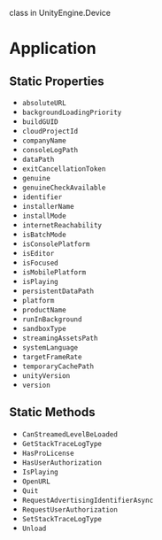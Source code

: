 class in UnityEngine.Device
# Application

## Static Properties
- `absoluteURL`
- `backgroundLoadingPriority`
- `buildGUID`
- `cloudProjectId`
- `companyName`
- `consoleLogPath`
- `dataPath`
- `exitCancellationToken`
- `genuine`
- `genuineCheckAvailable`
- `identifier`
- `installerName`
- `installMode`
- `internetReachability`
- `isBatchMode`
- `isConsolePlatform`
- `isEditor`
- `isFocused`
- `isMobilePlatform`
- `isPlaying`
- `persistentDataPath`
- `platform`
- `productName`
- `runInBackground`
- `sandboxType`
- `streamingAssetsPath`
- `systemLanguage`
- `targetFrameRate`
- `temporaryCachePath`
- `unityVersion`
- `version`
## Static Methods
- `CanStreamedLevelBeLoaded`
- `GetStackTraceLogType`
- `HasProLicense`
- `HasUserAuthorization`
- `IsPlaying`
- `OpenURL`
- `Quit`
- `RequestAdvertisingIdentifierAsync`
- `RequestUserAuthorization`
- `SetStackTraceLogType`
- `Unload`
